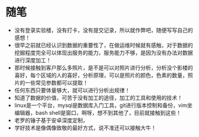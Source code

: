 # 随笔
- 没有登录实验楼，没有打卡，没有提交记录，所以就作弊吧，随便写写自己的感想！
-  很早之前就已经认识到数据的重要性了，在做运维时候就有感触，对于数据的挖掘程度完全可以体现出服务的能力，服务能力不够，是因为没有办法对数据进行深度加工！
- 那时候接触到客户那么多照片，是不是可以对照片进行分析，分析没个影楼的喜好，每个区域的人的喜好，分析原理，可以是照片的颜色，色素的数量，照片的一些常见参数都可以提取！
- 任何东西只要体量够大，就可以进行分析出规律！
- 知道了数据的价值，可苦于没有加工的途径，加工的工具和使用的技术！
- linux是一个平台，mysql是数据库入门工具，git进行版本控制和备份，vim坐编辑器，bash shell是窗口，啊呀，想不到其他了，目前就接触到这些！
- 老罗的锤子基于安卓深度定制，
- 学好技术是像偶像致敬的最好方式，说不准还可以接触大牛！
